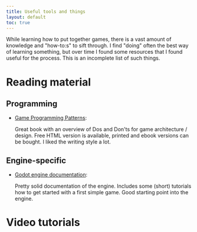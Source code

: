 ```yaml
---
title: Useful tools and things
layout: default
toc: true
---
```


While learning how to put together games, there is a vast amount of knowledge and "how-to:s" to sift through. I find "doing" often the best way of learning something, but over time I found some resources that I found useful for the process. This is an incomplete list of such things.

<h1> Reading material</h1>

<h2> Programming </h2>

* [Game Programming Patterns](https://gameprogrammingpatterns.com): 

    Great book with an overview of Dos and Don'ts for game architecture / design. Free HTML version is available, printed and ebook versions can be bought. I liked the writing style a lot.

<h2> Engine-specific </h2>

* [Godot engine documentation](https://docs.godotengine.org/en/stable/):
    
    Pretty solid documentation of the engine. Includes some (short) tutorials how to get started with a first simple game. Good starting point into the engine.


<h1> Video tutorials </h1>